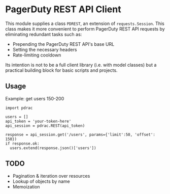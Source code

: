 # PagerDuty REST API Client

This module supplies a class `PDREST`, an extension of `requests.Session`. This class makes it more convenient to perform PagerDuty REST API requests by eliminating redundant tasks such as:

* Prepending the PagerDuty REST API's base URL
* Setting the necessary headers 
* Rate-limiting cooldown

Its intention is not to be a full client library (i.e. with model classes) but a practical building block for basic scripts and projects.

## Usage

Example: get users 150-200 

```
import pdrac

users = []
api_token = 'your-token-here'
api_session = pdrac.REST(api_token)

response = api_session.get('/users', params={'limit':50, 'offset': 150})
if response.ok:
  users.extend(response.json()['users'])
```

## TODO

* Pagination & iteration over resources
* Lookup of objects by name
* Memoization
